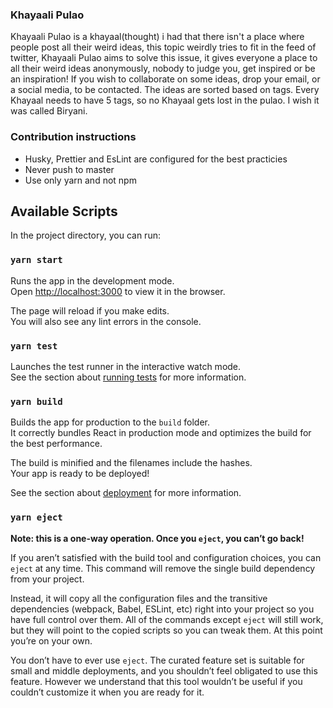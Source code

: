 ### Khayaali Pulao

Khayaali Pulao is a khayaal(thought) i had that there isn't a place where people post all their weird ideas, this topic weirdly tries to fit in the feed of twitter, Khayaali Pulao aims to solve this issue, it gives everyone a place to all their weird ideas anonymously, nobody to judge you, get inspired or be an inspiration! If you wish to collaborate on some ideas, drop your email, or a social media, to be contacted. The ideas are sorted based on tags. Every Khayaal needs to have 5 tags, so no Khayaal gets lost in the pulao. I wish it was called Biryani.

### Contribution instructions

-   Husky, Prettier and EsLint are configured for the best practicies
-   Never push to master
-   Use only yarn and not npm

## Available Scripts

In the project directory, you can run:

### `yarn start`

Runs the app in the development mode.<br />
Open [http://localhost:3000](http://localhost:3000) to view it in the browser.

The page will reload if you make edits.<br />
You will also see any lint errors in the console.

### `yarn test`

Launches the test runner in the interactive watch mode.<br />
See the section about [running tests](https://facebook.github.io/create-react-app/docs/running-tests) for more information.

### `yarn build`

Builds the app for production to the `build` folder.<br />
It correctly bundles React in production mode and optimizes the build for the best performance.

The build is minified and the filenames include the hashes.<br />
Your app is ready to be deployed!

See the section about [deployment](https://facebook.github.io/create-react-app/docs/deployment) for more information.

### `yarn eject`

**Note: this is a one-way operation. Once you `eject`, you can’t go back!**

If you aren’t satisfied with the build tool and configuration choices, you can `eject` at any time. This command will remove the single build dependency from your project.

Instead, it will copy all the configuration files and the transitive dependencies (webpack, Babel, ESLint, etc) right into your project so you have full control over them. All of the commands except `eject` will still work, but they will point to the copied scripts so you can tweak them. At this point you’re on your own.

You don’t have to ever use `eject`. The curated feature set is suitable for small and middle deployments, and you shouldn’t feel obligated to use this feature. However we understand that this tool wouldn’t be useful if you couldn’t customize it when you are ready for it.
